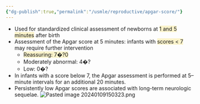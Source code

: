 ```yaml
---
{"dg-publish":true,"permalink":"/usmle/reproductive/apgar-score/"}
---
```


- Used for standardized clinical assessment of newborns at <span style="background:rgba(240, 200, 0, 0.2)">1 and 5 minutes</span> after birth
- Assessment of the Apgar score at 5 minutes: infants with <span style="background:rgba(240, 200, 0, 0.2)">scores &lt; 7</span> may require further intervention
	- <span style="background:rgba(240, 200, 0, 0.2)">Reassuring: 7�?0</span>
	- Moderately abnormal: 4�?
	- Low: 0�?
- In infants with a score below 7, the Apgar assessment is performed at 5–minute intervals for an additional 20 minutes.
- Persistently low Apgar scores are associated with long-term neurologic sequelae.
![Pasted image 20240109150323.png](/img/user/appendix/Pasted%20image%2020240109150323.png)


